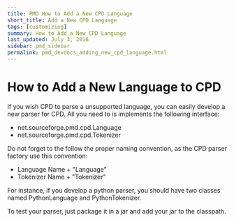 ```yaml
---
title: PMD How to Add a New CPD Language
short_title: Add a New CPD Language
tags: [customizing]
summary: How to Add a New CPD Language
last_updated: July 3, 2016
sidebar: pmd_sidebar
permalink: pmd_devdocs_adding_new_cpd_language.html
---
```


# How to Add a New Language to CPD

If you wish CPD to parse a unsupported language, you can easily develop a new parser for CPD. All you need to is implements the following interface:

*   net.sourceforge.pmd.cpd.Language
*   net.sourceforge.pmd.cpd.Tokenizer

Do not forget to the follow the proper naming convention, as the CPD parser factory use this convention:

*   Language Name + "Language"
*   Tokenizer Name + "Tokenizer"

For instance, if you develop a python parser, you should have two classes named PythonLanguage and PythonTokenizer.

To test your parser, just package it in a jar and add your jar to the classpath.
